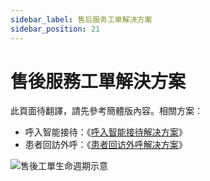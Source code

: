 ```yaml
---
sidebar_label: 售后服务工单解决方案
sidebar_position: 21
---
```

 
# 售後服務工單解決方案

此頁面待翻譯，請先參考簡體版內容。相關方案：
- 呼入智能接待：《[呼入智能接待解决方案](./call_in_auto)》
- 患者回訪外呼：《[患者回访外呼解决方案](./patient_follow_up)》

<img src="/img/solution/ticket_lifecycle.svg" alt="售後工單生命週期示意" />